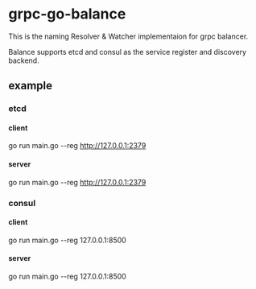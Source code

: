 # grpc-go-balance
This is the naming Resolver & Watcher implementaion for grpc balancer.

Balance supports etcd and consul as the service register and discovery backend.

## example

### etcd

#### client
go run main.go --reg http://127.0.0.1:2379

#### server
go run main.go --reg http://127.0.0.1:2379


### consul

#### client
go run main.go --reg 127.0.0.1:8500

#### server
go run main.go --reg 127.0.0.1:8500
